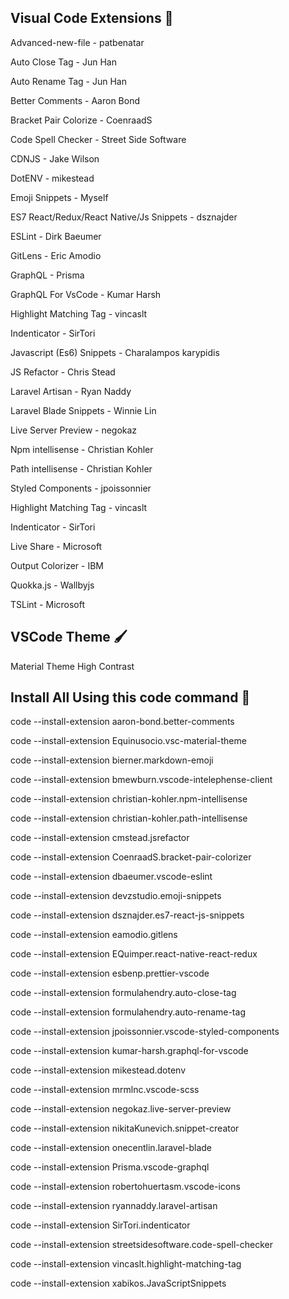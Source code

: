 ## Visual Code Extensions 🧩

Advanced-new-file - patbenatar


Auto Close Tag  - Jun Han

Auto Rename Tag - Jun Han

Better Comments - Aaron Bond

Bracket Pair Colorize - CoenraadS

Code Spell Checker - Street Side Software

CDNJS - Jake Wilson

DotENV - mikestead

Emoji Snippets - Myself

ES7 React/Redux/React Native/Js Snippets - dsznajder

ESLint - Dirk Baeumer

GitLens - Eric Amodio

GraphQL - Prisma

GraphQL For VsCode - Kumar Harsh

Highlight Matching Tag - vincaslt

Indenticator - SirTori

Javascript (Es6) Snippets - Charalampos karypidis

JS Refactor - Chris Stead

Laravel Artisan - Ryan Naddy

Laravel Blade Snippets - Winnie Lin

Live Server Preview - negokaz

Npm intellisense - Christian Kohler

Path intellisense - Christian Kohler

Styled Components - jpoissonnier

Highlight Matching Tag - vincaslt

Indenticator - SirTori

Live Share - Microsoft

Output Colorizer - IBM

Quokka.js - Wallbyjs

TSLint - Microsoft



## VSCode Theme 🖌️

Material Theme High Contrast

## Install All Using this code command 💽

code --install-extension aaron-bond.better-comments

code --install-extension Equinusocio.vsc-material-theme

code --install-extension bierner.markdown-emoji

code --install-extension bmewburn.vscode-intelephense-client

code --install-extension christian-kohler.npm-intellisense

code --install-extension christian-kohler.path-intellisense

code --install-extension cmstead.jsrefactor

code --install-extension CoenraadS.bracket-pair-colorizer

code --install-extension dbaeumer.vscode-eslint

code --install-extension devzstudio.emoji-snippets

code --install-extension dsznajder.es7-react-js-snippets

code --install-extension eamodio.gitlens

code --install-extension EQuimper.react-native-react-redux

code --install-extension esbenp.prettier-vscode 

code --install-extension formulahendry.auto-close-tag

code --install-extension formulahendry.auto-rename-tag

code --install-extension jpoissonnier.vscode-styled-components

code --install-extension kumar-harsh.graphql-for-vscode

code --install-extension mikestead.dotenv

code --install-extension mrmlnc.vscode-scss

code --install-extension negokaz.live-server-preview

code --install-extension nikitaKunevich.snippet-creator

code --install-extension onecentlin.laravel-blade

code --install-extension Prisma.vscode-graphql

code --install-extension robertohuertasm.vscode-icons

code --install-extension ryannaddy.laravel-artisan

code --install-extension SirTori.indenticator

code --install-extension streetsidesoftware.code-spell-checker

code --install-extension vincaslt.highlight-matching-tag

code --install-extension xabikos.JavaScriptSnippets
